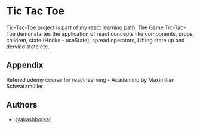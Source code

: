 
# Tic Tac Toe

Tic-Tac-Toe project is part of my react learning path. The Game Tic-Tac-Toe demonstartes the application of react concepts like components, props, children, state (Hooks - useState), spread operators, Lifting state up and dervied state etc.

## Appendix

Refered udemy course for react learning - Academind by Maximilian Schwarzmüller


## Authors

- [@akashborkar](https://www.github.com/akashborkargit)

